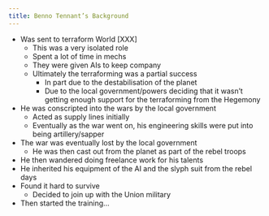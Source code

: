 ```yaml
---
title: Benno Tennant’s Background
---
```


- Was sent to terraform World [XXX]
	- This was a very isolated role
	- Spent a lot of time in mechs
	- They were given AIs to keep company
	- Ultimately the terraforming was a partial success
		- In part due to the destabilisation of the planet
		- Due to the local government/powers deciding that it wasn’t getting enough support for the terraforming from the Hegemony
- He was conscripted into the wars by the local government
	- Acted as supply lines initially
	- Eventually as the war went on, his engineering skills were put into being artillery/sapper
- The war was eventually lost by the local government
	- He was then cast out from the planet as part of the rebel troops
- He then wandered doing freelance work for his talents
- He inherited his equipment of the AI and the slyph suit from the rebel days
- Found it hard to survive
	- Decided to join up with the Union military
- Then started the training…
